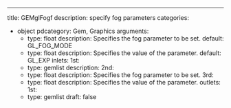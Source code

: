 
---
title: GEMglFogf
description: specify fog parameters
categories:
  - object
pdcategory: Gem, Graphics
arguments:
    - type: float
      description: Specifies the fog parameter to be set.
      default: GL_FOG_MODE
    - type: float
      description: Specifies the value of the parameter.
      default: GL_EXP
inlets:
  1st:
    - type: gemlist
      description:
  2nd:
    - type: float
      description: Specifies the fog parameter to be set.
  3rd:
    - type: float
      description: Specifies the value of the parameter.
outlets:
  1st:
    - type: gemlist
draft: false

